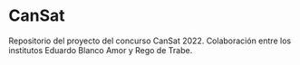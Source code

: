 # CanSat
Repositorio del proyecto del concurso CanSat 2022. Colaboración entre los institutos Eduardo Blanco Amor y Rego de Trabe.

